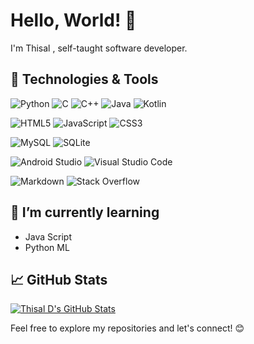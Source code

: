 # Hello, World! 👋

I'm Thisal ,  self-taught software developer.

## 🔧 Technologies & Tools
![Python](https://img.shields.io/badge/python-3670A0?style=Plastic&logo=python&logoColor=ffdd54)
![C](https://img.shields.io/badge/c-%2300599C.svg?style=Plastic&logo=c&logoColor=white)
![C++](https://img.shields.io/badge/c++-%2300599C.svg?style=Plastic&logo=c%2B%2B&logoColor=white)
![Java](https://img.shields.io/badge/java-%23ED8B00.svg?style=Plastic&logo=openjdk&logoColor=white)
![Kotlin](https://img.shields.io/badge/kotlin-%237F52FF.svg?style=Plastic&logo=kotlin&logoColor=white)

![HTML5](https://img.shields.io/badge/html5-%23E34F26.svg?style=Plastic&logo=html5&logoColor=white)
![JavaScript](https://img.shields.io/badge/javascript-%23323330.svg?style=Plastic&logo=javascript&logoColor=%23F7DF1E)
![CSS3](https://img.shields.io/badge/css3-%231572B6.svg?style=Plastic&logo=css3&logoColor=white)

![MySQL](https://img.shields.io/badge/mysql-%2300f.svg?style=Plastic&logo=mysql&logoColor=white)
![SQLite](https://img.shields.io/badge/sqlite-%2307405e.svg?style=Plastic&logo=sqlite&logoColor=white)

![Android Studio](https://img.shields.io/badge/Android%20Studio-3DDC84.svg?style=Plastic&logo=android-studio&logoColor=white)
![Visual Studio Code](https://img.shields.io/badge/Visual%20Studio%20Code-0078d7.svg?style=Plastic&logo=visual-studio-code&logoColor=white)


![Markdown](https://img.shields.io/badge/markdown-%23000000.svg?style=for-the-badge&logo=markdown&logoColor=white)
![Stack Overflow](https://img.shields.io/badge/-Stackoverflow-FE7A16?style=for-the-badge&logo=stack-overflow&logoColor=white)

## 🌱 I’m currently learning
- Java Script
- Python ML

## 📈 GitHub Stats
[![Thisal D's GitHub Stats](https://github-readme-stats.vercel.app/api?username=Thisal-D&show_icons=true&count_private=true&hide=contribs&theme=radical)](https://github.com/Thisal-D)

Feel free to explore my repositories and let's connect! 😊
